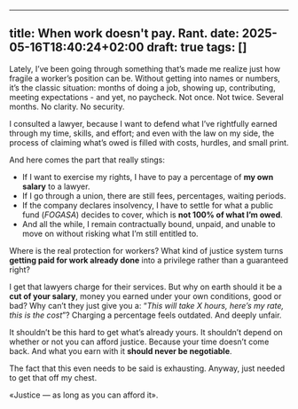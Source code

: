 


---
title: When work doesn't pay. Rant.
date: 2025-05-16T18:40:24+02:00
draft: true
tags: []
---

Lately, I’ve been going through something that’s made me realize just how fragile a worker’s position can be. Without getting into names or numbers, it’s the classic situation: months of doing a job, showing up, contributing, meeting expectations - and yet, no paycheck. Not once. Not twice. Several months. No clarity. No security.

I consulted a lawyer, because I want to defend what I’ve rightfully earned through my time, skills, and effort; and even with the law on my side, the process of claiming what’s owed is filled with costs, hurdles, and small print.

And here comes the part that really stings:

- If I want to exercise my rights, I have to pay a percentage of **my own salary** to a lawyer.
- If I go through a union, there are still fees, percentages, waiting periods.
- If the company declares insolvency, I have to settle for what a public fund (*FOGASA*) decides to cover, which is **not 100% of what I’m owed**.
- And all the while, I remain contractually bound, unpaid, and unable to move on without risking what I’m still entitled to.

Where is the real protection for workers? What kind of justice system turns **getting paid for work already done** into a privilege rather than a guaranteed right?

I get that lawyers charge for their services. But why on earth should it be a **cut of your salary**, money you earned under your own conditions, good or bad? Why can’t they just give you a: “*This will take X hours, here’s my rate, this is the cost*”? Charging a percentage feels outdated. And deeply unfair.

It shouldn’t be this hard to get what’s already yours. It shouldn’t depend on whether or not you can afford justice. Because your time doesn’t come back. And what you earn with it **should never be negotiable**.

The fact that this even needs to be said is exhausting. Anyway, just needed to get that off my chest.

«Justice — as long as you can afford it».

